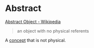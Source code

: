 # Abstract

<a href="https://en.wikipedia.org/wiki/Abstract_object" target="_blank">Abstract Object - Wikipedia</a>

> an object with no physical referents

A [concept](./concept.md) that is not physical.
